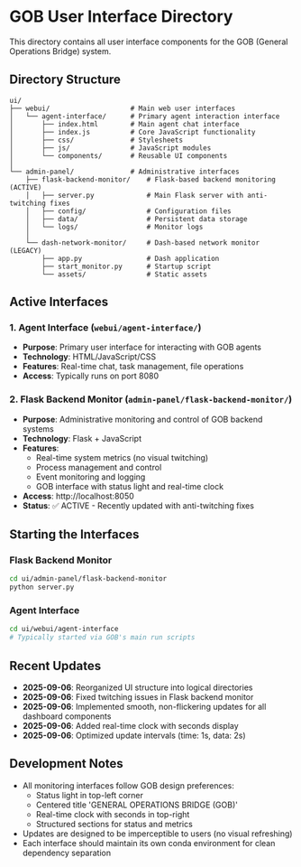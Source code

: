 # GOB User Interface Directory

This directory contains all user interface components for the GOB (General Operations Bridge) system.

## Directory Structure

```
ui/
├── webui/                    # Main web user interfaces
│   └── agent-interface/      # Primary agent interaction interface
│       ├── index.html        # Main agent chat interface
│       ├── index.js          # Core JavaScript functionality
│       ├── css/              # Stylesheets
│       ├── js/               # JavaScript modules
│       └── components/       # Reusable UI components
│
└── admin-panel/              # Administrative interfaces
    ├── flask-backend-monitor/    # Flask-based backend monitoring (ACTIVE)
    │   ├── server.py             # Main Flask server with anti-twitching fixes
    │   ├── config/               # Configuration files
    │   ├── data/                 # Persistent data storage
    │   └── logs/                 # Monitor logs
    │
    └── dash-network-monitor/     # Dash-based network monitor (LEGACY)
        ├── app.py                # Dash application
        ├── start_monitor.py      # Startup script
        └── assets/               # Static assets
```

## Active Interfaces

### 1. Agent Interface (`webui/agent-interface/`)
- **Purpose**: Primary user interface for interacting with GOB agents
- **Technology**: HTML/JavaScript/CSS
- **Features**: Real-time chat, task management, file operations
- **Access**: Typically runs on port 8080

### 2. Flask Backend Monitor (`admin-panel/flask-backend-monitor/`)
- **Purpose**: Administrative monitoring and control of GOB backend systems
- **Technology**: Flask + JavaScript
- **Features**: 
  - Real-time system metrics (no visual twitching)
  - Process management and control
  - Event monitoring and logging
  - GOB interface with status light and real-time clock
- **Access**: http://localhost:8050
- **Status**: ✅ ACTIVE - Recently updated with anti-twitching fixes

## Starting the Interfaces

### Flask Backend Monitor
```bash
cd ui/admin-panel/flask-backend-monitor
python server.py
```

### Agent Interface
```bash
cd ui/webui/agent-interface
# Typically started via GOB's main run scripts
```

## Recent Updates

- **2025-09-06**: Reorganized UI structure into logical directories
- **2025-09-06**: Fixed twitching issues in Flask backend monitor
- **2025-09-06**: Implemented smooth, non-flickering updates for all dashboard components
- **2025-09-06**: Added real-time clock with seconds display
- **2025-09-06**: Optimized update intervals (time: 1s, data: 2s)

## Development Notes

- All monitoring interfaces follow GOB design preferences:
  - Status light in top-left corner
  - Centered title 'GENERAL OPERATIONS BRIDGE (GOB)'
  - Real-time clock with seconds in top-right
  - Structured sections for status and metrics
- Updates are designed to be imperceptible to users (no visual refreshing)
- Each interface should maintain its own conda environment for clean dependency separation
